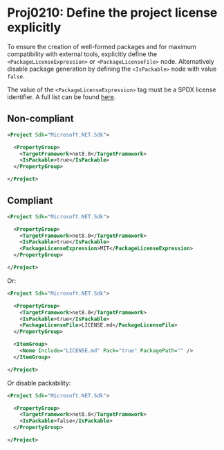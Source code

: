 # Proj0210: Define the project license explicitly
To ensure the creation of well-formed packages
and for maximum compatibility with external tools,
explicitly define the `<PackageLicenseExpression>`
or `<PackageLicenseFile>` node. Alternatively
disable package generation by defining the
`<IsPackable>` node with value `false`.

The value of the `<PackageLicenseExpression>` tag must be
a SPDX license identifier. A full list can be found
[here](https://spdx.org/licenses/).

## Non-compliant
``` XML
<Project Sdk="Microsoft.NET.Sdk">

  <PropertyGroup>
    <TargetFramework>net8.0</TargetFramework>
    <IsPackable>true</IsPackable>
  </PropertyGroup>

</Project>
```

## Compliant
``` XML
<Project Sdk="Microsoft.NET.Sdk">

  <PropertyGroup>
    <TargetFramework>net8.0</TargetFramework>
    <IsPackable>true</IsPackable>
    <PackageLicenseExpression>MIT</PackageLicenseExpression>
  </PropertyGroup>

</Project>
```

Or:

``` XML
<Project Sdk="Microsoft.NET.Sdk">

  <PropertyGroup>
    <TargetFramework>net8.0</TargetFramework>
    <IsPackable>true</IsPackable>
    <PackageLicenseFile>LICENSE.md</PackageLicenseFile>
  </PropertyGroup>

  <ItemGroup>
    <None Include="LICENSE.md" Pack="true" PackagePath="" />
  </ItemGroup>

</Project>
```

Or disable packability:

``` XML
<Project Sdk="Microsoft.NET.Sdk">

  <PropertyGroup>
    <TargetFramework>net8.0</TargetFramework>
    <IsPackable>false</IsPackable>
  </PropertyGroup>

</Project>
```
